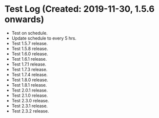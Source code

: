 # Test Log (Created: 2019-11-30, 1.5.6 onwards)
- Test on schedule.
- Update schedule to every 5 hrs.
- Test 1.5.7 release.
- Test 1.5.8 release.
- Test 1.6.0 release.
- Test 1.6.1 release.
- Test 1.7.1 release.
- Test 1.7.3 release.
- Test 1.7.4 release.
- Test 1.8.0 release.
- Test 1.8.1 release.
- Test 2.0.1 release.
- Test 2.1.0 release.
- Test 2.3.0 release.
- Test 2.3.1 release.
- Test 2.3.2 release.